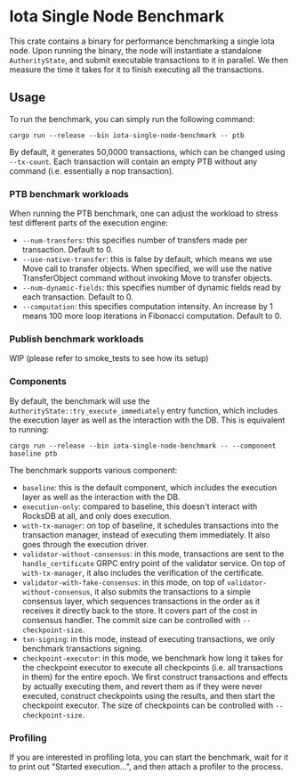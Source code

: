 # Iota Single Node Benchmark

This crate contains a binary for performance benchmarking a single Iota node.
Upon running the binary, the node will instantiate a standalone `AuthorityState`, and submit
executable transactions to it in parallel. We then measure the time it takes for it to finish
executing all the transactions.

## Usage
To run the benchmark, you can simply run the following command:
```
cargo run --release --bin iota-single-node-benchmark -- ptb
```
By default, it generates 50,0000 transactions, which can be changed using `--tx-count`. Each transaction will contain an empty PTB without any command (i.e. essentially a nop transaction).

### PTB benchmark workloads
When running the PTB benchmark, one can adjust the workload to stress test different parts
of the execution engine:
- `--num-transfers`: this specifies number of transfers made per transaction. Default to 0.
- `--use-native-transfer`: this is false by default, which means we use Move call to transfer objects. When specified, we will use the native TransferObject command without invoking Move to transfer objects.
- `--num-dynamic-fields`: this specifies number of dynamic fields read by each transaction. Default to 0.
- `--computation`: this specifies computation intensity. An increase by 1 means 100 more loop iterations in Fibonacci computation. Default to 0.

### Publish benchmark workloads
WIP (please refer to smoke_tests to see how its setup)

### Components
By default, the benchmark will use the `AuthorityState::try_execute_immediately` entry function,
which includes the execution layer as well as the interaction with the DB. This is equivalent to running:
```
cargo run --release --bin iota-single-node-benchmark -- --component baseline ptb
```
The benchmark supports various component:
- `baseline`: this is the default component, which includes the execution layer as well as the interaction with the DB.
- `execution-only`: compared to baseline, this doesn't interact with RocksDB at all, and only does execution.
- `with-tx-manager`: on top of baseline, it schedules transactions into the transaction manager, instead of executing them immediately. It also goes through the execution driver.
- `validator-without-consensus`: in this mode, transactions are sent to the `handle_certificate` GRPC entry point of the validator service. On top of `with-tx-manager`, it also includes the verification of the certificate.
- `validator-with-fake-consensus`: in this mode, on top of `validator-without-consensus`, it also submits the transactions to a simple consensus layer, which sequences transactions in the order as it receives it directly back to the store. It covers part of the cost in consensus handler. The commit size can be controlled with `--checkpoint-size`.
- `txn-signing`: in this mode, instead of executing transactions, we only benchmark transactions signing.
- `checkpoint-executor`: in this mode, we benchmark how long it takes for the checkpoint executor to execute all checkpoints (i.e. all transactions in them) for the entire epoch. We first construct transactions and effects by actually executing them, and revert them as if they were never executed, construct checkpoints using the results, and then start the checkpoint executor. The size of checkpoints can be controlled with `--checkpoint-size`.


### Profiling
If you are interested in profiling Iota, you can start the benchmark, wait for it to print out "Started execution...", and then attach a profiler to the process.
